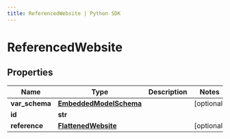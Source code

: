 ```yaml
---
title: ReferencedWebsite | Python SDK
---
```


# ReferencedWebsite


## Properties

Name | Type | Description | Notes
------------ | ------------- | ------------- | -------------
**var_schema** | [**EmbeddedModelSchema**](EmbeddedModelSchema) |  | [optional] 
**id** | **str** |  | 
**reference** | [**FlattenedWebsite**](FlattenedWebsite) |  | [optional] 


